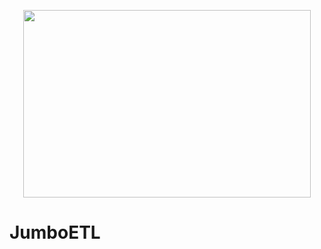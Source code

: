 <p align="center">
  <img width="460" height="300" src="https://i.ibb.co/7CQBMHN/icon.jpg">
</p>

# **JumboETL**
  

